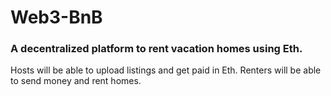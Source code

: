  # Web3-BnB
 
 ### A decentralized platform to rent vacation homes using Eth. 
 
 Hosts will be able to upload listings and get paid in Eth. Renters will be able to send money and rent homes. 
 
 
